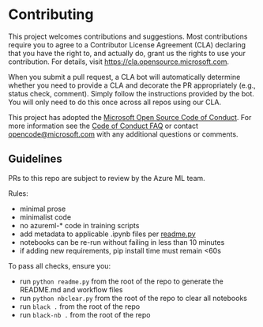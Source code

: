 # Contributing

This project welcomes contributions and suggestions.  Most contributions require you to agree to a
Contributor License Agreement (CLA) declaring that you have the right to, and actually do, grant us
the rights to use your contribution. For details, visit https://cla.opensource.microsoft.com.

When you submit a pull request, a CLA bot will automatically determine whether you need to provide
a CLA and decorate the PR appropriately (e.g., status check, comment). Simply follow the instructions
provided by the bot. You will only need to do this once across all repos using our CLA.

This project has adopted the [Microsoft Open Source Code of Conduct](https://opensource.microsoft.com/codeofconduct/).
For more information see the [Code of Conduct FAQ](https://opensource.microsoft.com/codeofconduct/faq/) or
contact [opencode@microsoft.com](mailto:opencode@microsoft.com) with any additional questions or comments.

## Guidelines

PRs to this repo are subject to review by the Azure ML team.

Rules:

* minimal prose
* minimalist code
* no azureml-* code in training scripts
* add metadata to applicable .ipynb files per [readme.py](readme.py) 
* notebooks can be re-run without failing in less than 10 minutes
* if adding new requirements, pip install time must remain <60s

To pass all checks, ensure you:

* run `python readme.py` from the root of the repo to generate the README.md and workflow files
* run `python nbclear.py` from the root of the repo to clear all notebooks 
* run `black .` from the root of the repo
* run `black-nb .` from the root of the repo 
